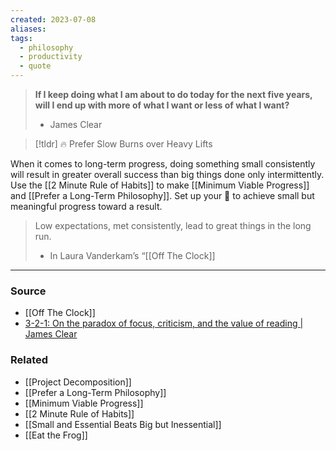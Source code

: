 ```yaml
---
created: 2023-07-08
aliases: 
tags:
  - philosophy
  - productivity
  - quote
---
```

> **If I keep doing what I am about to do today for the next five years, will I end up with more of what I want or less of what I want?** 
> - James Clear

> [!tldr] 🔥 Prefer Slow Burns over Heavy Lifts

When it comes to long-term progress, doing something small consistently will result in greater overall success than big things done only intermittently. Use the [[2 Minute Rule of Habits]] to make [[Minimum Viable Progress]] and [[Prefer a Long-Term Philosophy]]. Set up your 🐸 to achieve small but meaningful progress toward a result. 

> Low expectations, met consistently, lead to great things in the long run. 
> - In Laura Vanderkam’s “[[Off The Clock]]

---
### Source
- [[Off The Clock]]
- [3-2-1: On the paradox of focus, criticism, and the value of reading | James Clear](https://jamesclear.com/3-2-1/april-22-2021?rh_ref=07a27e6a)

### Related
- [[Project Decomposition]] 
- [[Prefer a Long-Term Philosophy]] 
- [[Minimum Viable Progress]] 
- [[2 Minute Rule of Habits]] 
- [[Small and Essential Beats Big but Inessential]] 
- [[Eat the Frog]]